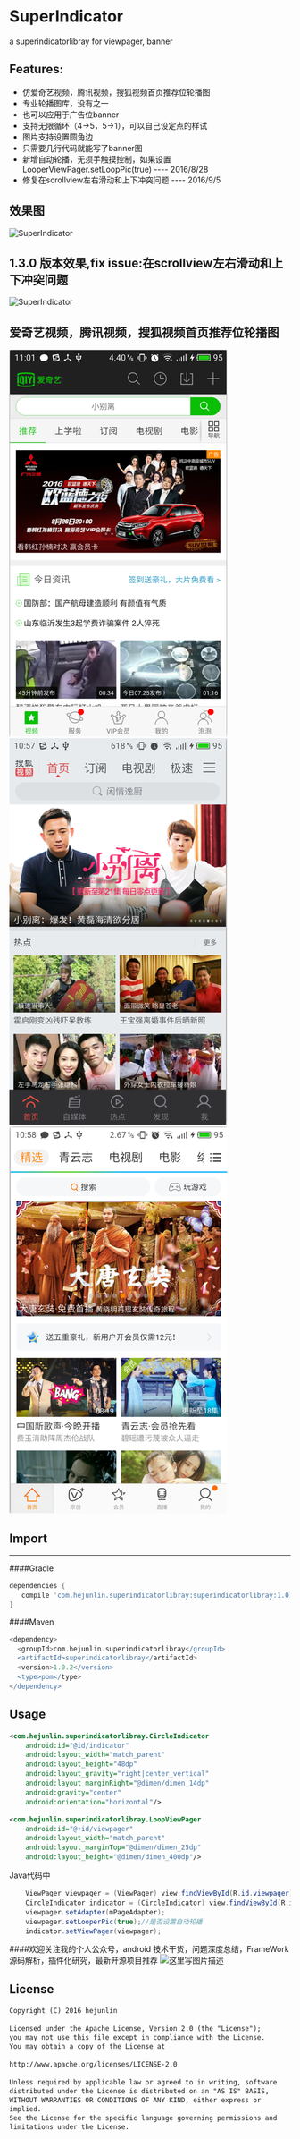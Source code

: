 SuperIndicator
===============
a superindicatorlibray for viewpager, banner

## Features:
- 仿爱奇艺视频，腾讯视频，搜狐视频首页推荐位轮播图
- 专业轮播图库，没有之一
- 也可以应用于广告位banner
- 支持无限循环（4->5，5->1），可以自己设定点的样试
- 图片支持设置圆角边
- 只需要几行代码就能写了banner图
- 新增自动轮播，无须手触摸控制，如果设置LooperViewPager.setLoopPic(true) ---- 2016/8/28
- 修复在scrollview左右滑动和上下冲突问题 ---- 2016/9/5


效果图
------------
![SuperIndicator](/image/SuperIndicator.gif)

1.3.0 版本效果,fix issue:在scrollview左右滑动和上下冲突问题
------------
![SuperIndicator](/image/device-2016-09-05-162915.gif)


爱奇艺视频，腾讯视频，搜狐视频首页推荐位轮播图
------------
![SuperIndicator](/image/iqiyi.png) ![SuperIndicator](/image/sohu.png) ![SuperIndicator](/image/tencent.png)

## Import
------------

####Gradle
```groovy
dependencies {
   compile 'com.hejunlin.superindicatorlibray:superindicatorlibray:1.0.2'
}
```
####Maven
```groovy
<dependency>
  <groupId>com.hejunlin.superindicatorlibray</groupId>
  <artifactId>superindicatorlibray</artifactId>
  <version>1.0.2</version>
  <type>pom</type>
</dependency>
```

Usage
--------
```xml
<com.hejunlin.superindicatorlibray.CircleIndicator
    android:id="@id/indicator"
    android:layout_width="match_parent"
    android:layout_height="48dp"
    android:layout_gravity="right|center_vertical"
    android:layout_marginRight="@dimen/dimen_14dp"
    android:gravity="center"
    android:orientation="horizontal"/>
```
```xml
<com.hejunlin.superindicatorlibray.LoopViewPager
    android:id="@+id/viewpager"
    android:layout_width="match_parent"
    android:layout_marginTop="@dimen/dimen_25dp"
    android:layout_height="@dimen/dimen_400dp"/>
```
Java代码中
```java
    ViewPager viewpager = (ViewPager) view.findViewById(R.id.viewpager);
    CircleIndicator indicator = (CircleIndicator) view.findViewById(R.id.indicator);
    viewpager.setAdapter(mPageAdapter);
    viewpager.setLooperPic(true);//是否设置自动轮播
    indicator.setViewPager(viewpager);
```



####欢迎关注我的个人公众号，android 技术干货，问题深度总结，FrameWork源码解析，插件化研究，最新开源项目推荐
![这里写图片描述](https://github.com/hejunlin2013/RedPackage/blob/master/image/qrcode.jpg)

License
--------
```
Copyright (C) 2016 hejunlin

Licensed under the Apache License, Version 2.0 (the "License");
you may not use this file except in compliance with the License.
You may obtain a copy of the License at

http://www.apache.org/licenses/LICENSE-2.0

Unless required by applicable law or agreed to in writing, software
distributed under the License is distributed on an "AS IS" BASIS,
WITHOUT WARRANTIES OR CONDITIONS OF ANY KIND, either express or implied.
See the License for the specific language governing permissions and
limitations under the License.
```